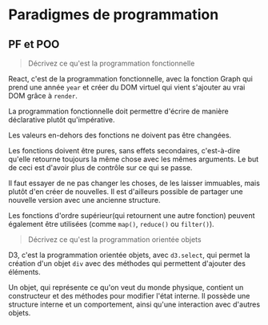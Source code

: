 # Paradigmes de programmation

## PF et POO

> Décrivez ce qu'est la programmation fonctionnelle

React, c'est de la programmation fonctionnelle, avec la fonction Graph qui prend une année `year` et créer du DOM virtuel qui vient s'ajouter au vrai DOM grâce à `render`.

La programmation fonctionnelle doit permettre d'écrire de manière déclarative plutôt qu'impérative.

Les valeurs en-dehors des fonctions ne doivent pas être changées.

Les fonctions doivent être pures, sans effets secondaires, c'est-à-dire qu'elle retourne toujours la même chose avec les mêmes arguments. Le but de ceci est d'avoir plus de contrôle sur ce qui se passe.

Il faut essayer de ne pas changer les choses, de les laisser immuables, mais plutôt d'en créer de nouvelles. Il est d'ailleurs possible de partager une nouvelle version avec une ancienne structure.

Les fonctions d'ordre supérieur(qui retournent une autre fonction) peuvent également être utilisées (comme `map()`, `reduce()` ou `filter()`).

> Décrivez ce qu'est la programmation orientée objets

D3, c'est la programmation orientée objets, avec `d3.select`, qui permet la création d'un objet `div` avec des méthodes qui permettent d'ajouter des éléments.

Un objet, qui représente ce qu'on veut du monde physique, contient un constructeur et des méthodes pour modifier l'état interne. Il possède une structure interne et un comportement, ainsi qu'une interaction avec d'autres objets.